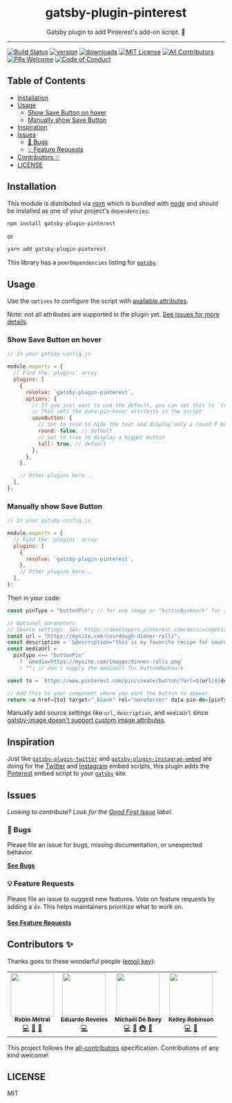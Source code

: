 <div align="center">
<h1>gatsby-plugin-pinterest</h1>

<p>Gatsby plugin to add Pinterest's add-on script. 📍</p>
</div>

---

<!-- prettier-ignore-start -->
[![Build Status][build-badge]][build]
[![version][version-badge]][package]
[![downloads][downloads-badge]][npmtrends]
[![MIT License][license-badge]][license]
[![All Contributors][all-contributors-badge]](#contributors-)
[![PRs Welcome][prs-badge]][prs]
[![Code of Conduct][coc-badge]][coc]
<!-- prettier-ignore-end -->

## Table of Contents

<!-- START doctoc generated TOC please keep comment here to allow auto update -->
<!-- DON'T EDIT THIS SECTION, INSTEAD RE-RUN doctoc TO UPDATE -->

- [Installation](#installation)
- [Usage](#usage)
  - [Show Save Button on hover](#show-save-button-on-hover)
  - [Manually show Save Button](#manually-show-save-button)
- [Inspiration](#inspiration)
- [Issues](#issues)
  - [🐛 Bugs](#-bugs)
  - [💡 Feature Requests](#-feature-requests)
- [Contributors ✨](#contributors-)
- [LICENSE](#license)

<!-- END doctoc generated TOC please keep comment here to allow auto update -->

## Installation

This module is distributed via [npm][npm] which is bundled with [node][node] and
should be installed as one of your project's `dependencies`:

```sh
npm install gatsby-plugin-pinterest
```

or

```sh
yarn add gatsby-plugin-pinterest
```

This library has a `peerDependencies` listing for [`gatsby`][gatsby].

## Usage

Use the `options` to configure the script with
[available attributes](https://developers.pinterest.com/docs/widgets/save/?#button-style-settings).

Note: not all attributes are supported in the plugin yet.
[See issues for more details](https://github.com/robinmetral/gatsby-plugin-pinterest/issues).

### Show Save Button on hover

```js
// In your gatsby-config.js

module.exports = {
  // Find the 'plugins' array
  plugins: [
    {
      resolve: `gatsby-plugin-pinterest`,
      options: {
        // If you just want to use the default, you can set this to `true`, defaults to `false`
        // This sets the data-pin-hover attribute in the script
        saveButton: {
          // Set to true to hide the text and display only a round P button
          round: false, // default
          // Set to true to display a bigger button
          tall: true, // default
        },
      },
    },

    // Other plugins here...
  ],
};
```

### Manually show Save Button

```js
// In your gatsby-config.js

module.exports = {
  // Find the 'plugins' array
  plugins: [
    {
      resolve: `gatsby-plugin-pinterest`,
    },
    // Other plugins here...
  ],
};
```

Then in your code:

```js
const pinType = "buttonPin"; // for one image or "buttonBookmark" for any image

// Optional parameters
// Source settings. See: https://developers.pinterest.com/docs/widgets/save/?#button-style-settings
const url = "https://mysite.com/sourdough-dinner-rolls";
const description = `&description="this is my favorite recipe for sourdough dinner rolls"`;
const mediaUrl =
  pinType === "buttonPin"
    ? `&media=https://mysite.com/images/dinner-rolls.png`
    : ""; // don't supply the mediaUrl for buttonBookmark

const to = `https://www.pinterest.com/pin/create/button/?url=${url}${description}${mediaUrl}`;

// Add this to your component where you want the button to appear
return <a href={to} target="_blank" rel="noreferrer" data-pin-do={pinType} />;
```

Manually add source settings like `url`, `description`, and `mediaUrl` since
[gatsby-image doesn't support custom image attributes](https://github.com/robinmetral/gatsby-plugin-pinterest/issues/30).

## Inspiration

Just like [`gatsby-plugin-twitter`][gatsby-plugin-twitter] and
[`gatsby-plugin-instagram-embed`][gatsby-plugin-instagram-embed] are doing for
the [Twitter][twitter] and [Instagram][instagram] embed scripts, this plugin
adds the [Pinterest][pinterest] embed script to your [`gatsby`][gatsby] site.

## Issues

_Looking to contribute? Look for the [Good First Issue][good-first-issue]
label._

### 🐛 Bugs

Please file an issue for bugs, missing documentation, or unexpected behavior.

[**See Bugs**][bugs]

### 💡 Feature Requests

Please file an issue to suggest new features. Vote on feature requests by adding
a 👍. This helps maintainers prioritize what to work on.

[**See Feature Requests**][requests]

## Contributors ✨

Thanks goes to these wonderful people ([emoji key][emojis]):

<!-- ALL-CONTRIBUTORS-LIST:START - Do not remove or modify this section -->
<!-- prettier-ignore-start -->
<!-- markdownlint-disable -->
<table>
  <tr>
    <td align="center"><a href="https://robinmetral.com"><img src="https://avatars3.githubusercontent.com/u/35560568?v=4" width="100px;" alt=""/><br /><sub><b>Robin Métral</b></sub></a><br /><a href="https://github.com/robinmetral/gatsby-plugin-pinterest/commits?author=robinmetral" title="Code">💻</a> <a href="https://github.com/robinmetral/gatsby-plugin-pinterest/commits?author=robinmetral" title="Documentation">📖</a> <a href="#ideas-robinmetral" title="Ideas, Planning, & Feedback">🤔</a></td>
    <td align="center"><a href="https://www.osiux.ws/"><img src="https://avatars2.githubusercontent.com/u/204463?v=4" width="100px;" alt=""/><br /><sub><b>Eduardo Reveles</b></sub></a><br /><a href="https://github.com/robinmetral/gatsby-plugin-pinterest/commits?author=osiux" title="Code">💻</a></td>
    <td align="center"><a href="https://michaeldeboey.be"><img src="https://avatars3.githubusercontent.com/u/6643991?v=4" width="100px;" alt=""/><br /><sub><b>Michaël De Boey</b></sub></a><br /><a href="https://github.com/robinmetral/gatsby-plugin-pinterest/commits?author=MichaelDeBoey" title="Code">💻</a> <a href="https://github.com/robinmetral/gatsby-plugin-pinterest/commits?author=MichaelDeBoey" title="Documentation">📖</a> <a href="#infra-MichaelDeBoey" title="Infrastructure (Hosting, Build-Tools, etc)">🚇</a> <a href="#tool-MichaelDeBoey" title="Tools">🔧</a></td>
    <td align="center"><a href="https://github.com/robinske"><img src="https://avatars0.githubusercontent.com/u/3673341?v=4" width="100px;" alt=""/><br /><sub><b>Kelley Robinson</b></sub></a><br /><a href="https://github.com/robinmetral/gatsby-plugin-pinterest/commits?author=robinske" title="Code">💻</a> <a href="https://github.com/robinmetral/gatsby-plugin-pinterest/commits?author=robinske" title="Documentation">📖</a></td>
  </tr>
</table>

<!-- markdownlint-enable -->
<!-- prettier-ignore-end -->

<!-- ALL-CONTRIBUTORS-LIST:END -->

This project follows the [all-contributors][all-contributors] specification.
Contributions of any kind welcome!

## LICENSE

MIT

<!-- prettier-ignore-start -->
[npm]: https://npmjs.com
[node]: https://nodejs.org
[build-badge]: https://img.shields.io/github/workflow/status/robinmetral/gatsby-plugin-pinterest/validate?logo=github&style=flat-square
[build]: https://github.com/robinmetral/gatsby-plugin-pinterest/actions?query=workflow%3Avalidate
[coverage-badge]: https://img.shields.io/codecov/c/github/robinmetral/gatsby-plugin-pinterest.svg?style=flat-square
[coverage]: https://codecov.io/github/robinmetral/gatsby-plugin-pinterest
[version-badge]: https://img.shields.io/npm/v/gatsby-plugin-pinterest.svg?style=flat-square
[package]: https://www.npmjs.com/package/gatsby-plugin-pinterest
[downloads-badge]: https://img.shields.io/npm/dm/gatsby-plugin-pinterest.svg?style=flat-square
[npmtrends]: http://www.npmtrends.com/gatsby-plugin-pinterest
[license-badge]: https://img.shields.io/npm/l/gatsby-plugin-pinterest.svg?style=flat-square
[license]: https://github.com/robinmetral/gatsby-plugin-pinterest/blob/master/LICENSE
[prs-badge]: https://img.shields.io/badge/PRs-welcome-brightgreen.svg?style=flat-square
[prs]: http://makeapullrequest.com
[coc-badge]: https://img.shields.io/badge/code%20of-conduct-ff69b4.svg?style=flat-square
[coc]: https://github.com/robinmetral/gatsby-plugin-pinterest/blob/master/other/CODE_OF_CONDUCT.md
[emojis]: https://allcontributors.org/docs/en/emoji-key
[all-contributors]: https://github.com/all-contributors/all-contributors
[all-contributors-badge]: https://img.shields.io/github/all-contributors/robinmetral/gatsby-plugin-pinterest?color=orange&style=flat-square
[bugs]: https://github.com/robinmetral/gatsby-plugin-pinterest/issues?utf8=%E2%9C%93&q=is%3Aissue+is%3Aopen+label%3A%22%F0%9F%90%9B+Bug%22+sort%3Acreated-desc
[requests]: https://github.com/robinmetral/gatsby-plugin-pinterest/issues?utf8=%E2%9C%93&q=is%3Aissue+is%3Aopen+sort%3Areactions-%2B1-desc+label%3Aenhancement
[good-first-issue]: https://github.com/robinmetral/gatsby-plugin-pinterest/issues?utf8=%E2%9C%93&q=is%3Aissue+is%3Aopen+sort%3Areactions-%2B1-desc+label%3Aenhancement+label%3A%22good+first+issue%22

[gatsby]: https://github.com/gatsbyjs/gatsby
[gatsby-plugin-instagram-embed]: https://github.com/MichaelDeBoey/gatsby-plugin-instagram-embed
[gatsby-plugin-twitter]: https://github.com/gatsbyjs/gatsby/tree/master/packages/gatsby-plugin-twitter
[instagram]: https://instagram.com
[pinterest]: https://pinterest.com
[twitter]: https://twitter.com
<!-- prettier-ignore-end -->
